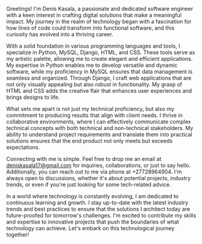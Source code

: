 Greetings! I'm Denis Kasala, a passionate and dedicated software engineer with a keen interest in crafting digital solutions that make a meaningful impact. My journey in the realm of technology began with a fascination for how lines of code could transform into functional software, and this curiosity has evolved into a thriving career.

With a solid foundation in various programming languages and tools, I specialize in Python, MySQL, Django, HTML, and CSS. These tools serve as my artistic palette, allowing me to create elegant and efficient applications. My expertise in Python enables me to develop versatile and dynamic software, while my proficiency in MySQL ensures that data management is seamless and organized. Through Django, I craft web applications that are not only visually appealing but also robust in functionality. My grasp of HTML and CSS adds the creative flair that enhances user experiences and brings designs to life.

What sets me apart is not just my technical proficiency, but also my commitment to producing results that align with client needs. I thrive in collaborative environments, where I can effectively communicate complex technical concepts with both technical and non-technical stakeholders. My ability to understand project requirements and translate them into practical solutions ensures that the end product not only meets but exceeds expectations.

Connecting with me is simple. Feel free to drop me an email at deniskasala17@gmail.com for inquiries, collaborations, or just to say hello. Additionally, you can reach out to me via phone at +27728964904. I'm always open to discussions, whether it's about potential projects, industry trends, or even if you're just looking for some tech-related advice.

In a world where technology is constantly evolving, I am dedicated to continuous learning and growth. I stay up-to-date with the latest industry trends and best practices to ensure that the solutions I architect today are future-proofed for tomorrow's challenges. I'm excited to contribute my skills and expertise to innovative projects that push the boundaries of what technology can achieve. Let's embark on this technological journey together!
